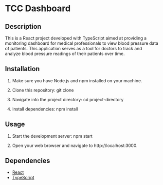 # TCC Dashboard

## Description
This is a React project developed with TypeScript aimed at providing a monitoring dashboard for medical professionals to view blood pressure data of patients. This application serves as a tool for doctors to track and analyze blood pressure readings of their patients over time.

## Installation
1. Make sure you have Node.js and npm installed on your machine.
2. Clone this repository:
git clone <repository-url>

3. Navigate into the project directory:
cd project-directory

4. Install dependencies:
npm install


## Usage
1. Start the development server:
npm start

2. Open your web browser and navigate to http://localhost:3000.

## Dependencies
- [React](https://reactjs.org/)
- [TypeScript](https://www.typescriptlang.org/)
